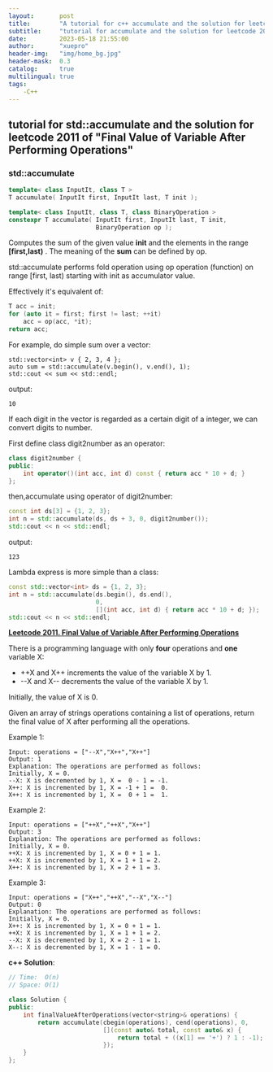 ```yaml
---
layout:       post
title:        "A tutorial for c++ accumulate and the solution for leetcode 2011 of Final Value of Variable After Performing Operations "
subtitle:     "tutorial for accumulate and the solution for leetcode 2011 of Final Value of Variable After Performing Operations "
date:         2023-05-18 21:55:00
author:       "xuepro"
header-img:   "img/home_bg.jpg"
header-mask:  0.3
catalog:      true
multilingual: true
tags:
    -C++   
---    
```


## tutorial for std::accumulate and the solution for leetcode 2011 of "Final Value of Variable After Performing Operations"

### std::accumulate

```cpp
template< class InputIt, class T >
T accumulate( InputIt first, InputIt last, T init );

template< class InputIt, class T, class BinaryOperation >
constexpr T accumulate( InputIt first, InputIt last, T init,
                        BinaryOperation op );
```
Computes the sum of the given value **init** and the elements in the range **[first,last)** .
The meaning of the **sum** can be defined by op.   

std::accumulate performs fold operation using op operation (function) on range [first, last) starting with init as accumulator value.

Effectively it's equivalent of:
```cpp
T acc = init;
for (auto it = first; first != last; ++it)
    acc = op(acc, *it);
return acc;
```

For example, do simple sum over a vector:

```
std::vector<int> v { 2, 3, 4 };
auto sum = std::accumulate(v.begin(), v.end(), 1);
std::cout << sum << std::endl; 
```
output:
```
10
```

If each digit in the vector is regarded as a certain digit of a integer, we can convert digits to number.

First define class digit2number as an operator:
```cpp
class digit2number {
public:
    int operator()(int acc, int d) const { return acc * 10 + d; }
};
```
then,accumulate using operator of digit2number:
```cpp
const int ds[3] = {1, 2, 3};
int n = std::accumulate(ds, ds + 3, 0, digit2number());
std::cout << n << std::endl;
```
output:
```
123
```
Lambda express is more simple than a class:
```cpp
const std::vector<int> ds = {1, 2, 3};
int n = std::accumulate(ds.begin(), ds.end(),
                        0,
                        [](int acc, int d) { return acc * 10 + d; });
std::cout << n << std::endl;
```

**[Leetcode 2011. Final Value of Variable After Performing Operations](https://leetcode.com/problems/final-value-of-variable-after-performing-operations/)**

There is a programming language with only **four** operations and **one** variable X: 

- ++X and X++ increments the value of the variable X by 1.
- --X and X-- decrements the value of the variable X by 1.

Initially, the value of X is 0.

Given an array of strings operations containing a list of operations, return the final value of X after performing all the operations.

Example 1:
```
Input: operations = ["--X","X++","X++"]
Output: 1
Explanation: The operations are performed as follows:
Initially, X = 0.
--X: X is decremented by 1, X =  0 - 1 = -1.
X++: X is incremented by 1, X = -1 + 1 =  0.
X++: X is incremented by 1, X =  0 + 1 =  1.
```
Example 2:
```
Input: operations = ["++X","++X","X++"]
Output: 3
Explanation: The operations are performed as follows:
Initially, X = 0.
++X: X is incremented by 1, X = 0 + 1 = 1.
++X: X is incremented by 1, X = 1 + 1 = 2.
X++: X is incremented by 1, X = 2 + 1 = 3.
```
Example 3:
```
Input: operations = ["X++","++X","--X","X--"]
Output: 0
Explanation: The operations are performed as follows:
Initially, X = 0.
X++: X is incremented by 1, X = 0 + 1 = 1.
++X: X is incremented by 1, X = 1 + 1 = 2.
--X: X is decremented by 1, X = 2 - 1 = 1.
X--: X is decremented by 1, X = 1 - 1 = 0.
```

**c++ Solution**:
```cpp
// Time:  O(n)
// Space: O(1)

class Solution {
public:
    int finalValueAfterOperations(vector<string>& operations) {
        return accumulate(cbegin(operations), cend(operations), 0,
                          [](const auto& total, const auto& x) {
                              return total + ((x[1] == '+') ? 1 : -1);
                          });
    }
};
```



